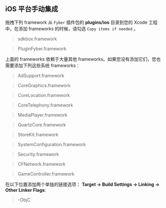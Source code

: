 ## iOS 平台手动集成
拖拽下列 framework 从 `Fyber` 插件包的 __plugins/ios__ 目录到您的 Xcode 工程中，在添加 frameworks 的时候，请勾选 `Copy items if needed` 。

> sdkbox.framework

> PluginFyber.framework

上面的 frameworks 依赖于大量其他 frameworks。如果您没有添加它们，您也需要添加下列这些系统 frameworks：

> AdSupport.framework

> CoreGraphics.framework

> CoreLocation.framework

> CoreTelephony.framework

> MediaPlayer.framework

> QuartzCore.framework

> StoreKit.framework

> SystemConfiguration.framework

> Security.framework

> CFNetwork.framework

> GameController.framework

在以下位置添加两个单独的链接选项：
__Target -> Build Settings -> Linking -> Other Linker Flags__:

> -ObjC


